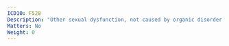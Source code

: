 ```yaml
---
ICD10: F528
Description: "Other sexual dysfunction, not caused by organic disorder or disease"
Matters: No
Weight: 0
---
```


